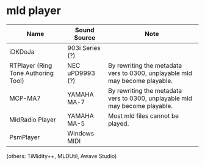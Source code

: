 # mld player

| Name | Sound Source | Note |
| --- | --- | --- |
| iDKDoJa | 903i Series (?) |  |
| RTPlayer (Ring Tone Authoring Tool) | NEC uPD9993 (?) | By rewriting the metadata vers to 0300, unplayable mld may become playable. |
| MCP-MA7 | YAMAHA MA-7 | By rewriting the metadata vers to 0300, unplayable mld may become playable. |
| MidRadio Player | YAMAHA MA-5 | Most mld files cannot be played. |
| PsmPlayer | Windows MIDI | |

(others: TiMidity++, MLDUtil, Awave Studio)
